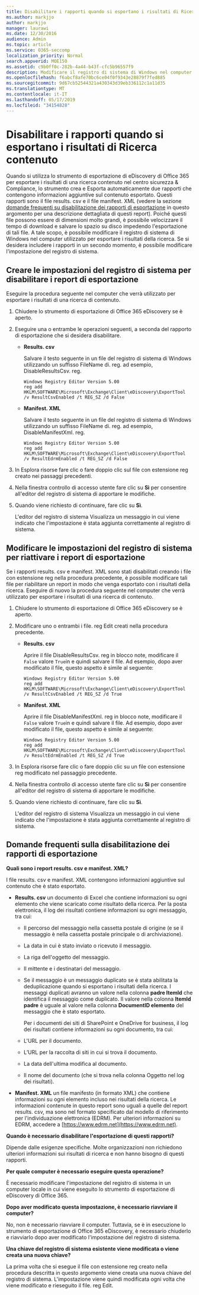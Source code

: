 ```yaml
---
title: Disabilitare i rapporti quando si esportano i risultati di Ricerca contenuto
ms.author: markjjo
author: markjjo
manager: laurawi
ms.date: 12/30/2016
audience: Admin
ms.topic: article
ms.service: O365-seccomp
localization_priority: Normal
search.appverid: MOE150
ms.assetid: c9b0ff0c-282b-4a44-b43f-cfc5b96557f9
description: Modificare il registro di sistema di Windows nel computer locale per disabilitare i report quando si esportano i risultati di una ricerca di contenuto dal centro sicurezza & compliance in Office 365. La disattivazione di questi rapporti consente di velocizzare il tempo di download e di risparmiare spazio su disco.
ms.openlocfilehash: f6abcf8afe70bc6ce04f0f9343e28879f7fed885
ms.sourcegitcommit: 9d67cb52544321a430343d39eb336112c1a11d35
ms.translationtype: MT
ms.contentlocale: it-IT
ms.lasthandoff: 05/17/2019
ms.locfileid: "34154828"
---
```

# <a name="disable-reports-when-you-export-content-search-results"></a>Disabilitare i rapporti quando si esportano i risultati di Ricerca contenuto

Quando si utilizza lo strumento di esportazione di eDiscovery di Office 365 per esportare i risultati di una ricerca contenuto nel centro sicurezza & Compliance, lo strumento crea e Esporta automaticamente due rapporti che contengono informazioni aggiuntive sul contenuto esportato. Questi rapporti sono il file results. csv e il file manifest. XML (vedere la sezione [domande frequenti su disabilitazione dei rapporti di esportazione](#frequently-asked-questions-about-disabling-export-reports) in questo argomento per una descrizione dettagliata di questi report). Poiché questi file possono essere di dimensioni molto grandi, è possibile velocizzare il tempo di download e salvare lo spazio su disco impedendo l'esportazione di tali file. A tale scopo, è possibile modificare il registro di sistema di Windows nel computer utilizzato per esportare i risultati della ricerca. Se si desidera includere i rapporti in un secondo momento, è possibile modificare l'impostazione del registro di sistema. 
  
## <a name="create-registry-settings-to-disable-the-export-reports"></a>Creare le impostazioni del registro di sistema per disabilitare i report di esportazione

Eseguire la procedura seguente nel computer che verrà utilizzato per esportare i risultati di una ricerca di contenuto.
  
1. Chiudere lo strumento di esportazione di Office 365 eDiscovery se è aperto.
    
2. Eseguire una o entrambe le operazioni seguenti, a seconda del rapporto di esportazione che si desidera disabilitare.
    
    - **Results. csv**
    
      Salvare il testo seguente in un file del registro di sistema di Windows utilizzando un suffisso FileName di. reg. ad esempio, DisableResultsCsv. reg.
    
      ```
      Windows Registry Editor Version 5.00
      reg add HKLM\SOFTWARE\Microsoft\Exchange\Client\eDiscovery\ExportTool /v ResultCsvEnabled /t REG_SZ /d False 
      ```

    - **Manifest. XML**
    
      Salvare il testo seguente in un file del registro di sistema di Windows utilizzando un suffisso FileName di. reg. ad esempio, DisableManifestXml. reg.
    
      ```
      Windows Registry Editor Version 5.00
      reg add HKLM\SOFTWARE\Microsoft\Exchange\Client\eDiscovery\ExportTool /v ResultEdrmEnabled /t REG_SZ /d False 
      ```

3. In Esplora risorse fare clic o fare doppio clic sul file con estensione reg creato nei passaggi precedenti.
    
4. Nella finestra controllo di accesso utente fare clic su **Sì** per consentire all'editor del registro di sistema di apportare le modifiche. 
    
5. Quando viene richiesto di continuare, fare clic su **Sì**.
    
    L'editor del registro di sistema Visualizza un messaggio in cui viene indicato che l'impostazione è stata aggiunta correttamente al registro di sistema.
  
## <a name="edit-registry-settings-to-re-enable-the-export-reports"></a>Modificare le impostazioni del registro di sistema per riattivare i report di esportazione

Se i rapporti results. csv e manifest. XML sono stati disabilitati creando i file con estensione reg nella procedura precedente, è possibile modificare tali file per riabilitare un report in modo che venga esportato con i risultati della ricerca. Eseguire di nuovo la procedura seguente nel computer che verrà utilizzato per esportare i risultati di una ricerca di contenuto.
  
1. Chiudere lo strumento di esportazione di Office 365 eDiscovery se è aperto.
    
2. Modificare uno o entrambi i file. reg Edit creati nella procedura precedente.
    
    - **Results. csv**
    
        Aprire il file DisableResultsCsv. reg in blocco note, modificare il `False` valore `True`in e quindi salvare il file. Ad esempio, dopo aver modificato il file, questo aspetto è simile al seguente:
    
        ```
        Windows Registry Editor Version 5.00
      reg add HKLM\SOFTWARE\Microsoft\Exchange\Client\eDiscovery\ExportTool /v ResultCsvEnabled /t REG_SZ /d True
        ```

    - **Manifest. XML**
    
        Aprire il file DisableManifestXml. reg in blocco note, modificare il `False` valore `True`in e quindi salvare il file. Ad esempio, dopo aver modificato il file, questo aspetto è simile al seguente:
    
      ```
      Windows Registry Editor Version 5.00
      reg add HKLM\SOFTWARE\Microsoft\Exchange\Client\eDiscovery\ExportTool /v ResultEdrmEnabled /t REG_SZ /d True
      ```

3. In Esplora risorse fare clic o fare doppio clic su un file con estensione reg modificato nel passaggio precedente.
    
4. Nella finestra controllo di accesso utente fare clic su **Sì** per consentire all'editor del registro di sistema di apportare le modifiche. 
    
5. Quando viene richiesto di continuare, fare clic su **Sì**.
    
    L'editor del registro di sistema Visualizza un messaggio in cui viene indicato che l'impostazione è stata aggiunta correttamente al registro di sistema.
  
## <a name="frequently-asked-questions-about-disabling-export-reports"></a>Domande frequenti sulla disabilitazione dei rapporti di esportazione
<a name="faqs"> </a>

 **Quali sono i report results. csv e manifest. XML?**
  
I file results. csv e manifest. XML contengono informazioni aggiuntive sul contenuto che è stato esportato.
  
- **Results. csv** un documento di Excel che contiene informazioni su ogni elemento che viene scaricato come risultato della ricerca. Per la posta elettronica, il log dei risultati contiene informazioni su ogni messaggio, tra cui: 
    
  - Il percorso del messaggio nella cassetta postale di origine (e se il messaggio è nella cassetta postale principale o di archiviazione).
    
  - La data in cui è stato inviato o ricevuto il messaggio.
    
  - La riga dell'oggetto del messaggio.
    
  - Il mittente e i destinatari del messaggio.
    
  - Se il messaggio è un messaggio duplicato se è stata abilitata la deduplicazione quando si esportano i risultati della ricerca. I messaggi duplicati avranno un valore nella colonna **padre ItemId** che identifica il messaggio come duplicato. Il valore nella colonna **ItemId padre** è uguale al valore nella colonna **DocumentID elemento** del messaggio che è stato esportato. 
    
    Per i documenti dei siti di SharePoint e OneDrive for business, il log dei risultati contiene informazioni su ogni documento, tra cui:
    
  - L'URL per il documento.
    
  - L’URL per la raccolta di siti in cui si trova il documento.
    
  - La data dell'ultima modifica al documento.
    
  - Il nome del documento (che si trova nella colonna Oggetto nel log dei risultati).
    
- **Manifest. XML** un file manifesto (in formato XML) che contiene informazioni su ogni elemento incluso nei risultati della ricerca. Le informazioni contenute in questo report sono uguali a quelle del report results. csv, ma sono nel formato specificato dal modello di riferimento per l'individuazione elettronica (EDRM). Per ulteriori informazioni su EDRM, accedere a [https://www.edrm.net](https://www.edrm.net).
    
 **Quando è necessario disabilitare l'esportazione di questi rapporti?**
  
Dipende dalle esigenze specifiche. Molte organizzazioni non richiedono ulteriori informazioni sui risultati di ricerca e non hanno bisogno di questi rapporti.
  
 **Per quale computer è necessario eseguire questa operazione?**
  
 È necessario modificare l'impostazione del registro di sistema in un computer locale in cui viene eseguito lo strumento di esportazione di eDiscovery di Office 365. 
  
 **Dopo aver modificato questa impostazione, è necessario riavviare il computer?**
  
No, non è necessario riavviare il computer. Tuttavia, se è in esecuzione lo strumento di esportazione di Office 365 eDiscovery, è necessario chiuderlo e riavviarlo dopo aver modificato l'impostazione del registro di sistema.
  
 **Una chiave del registro di sistema esistente viene modificata o viene creata una nuova chiave?**
  
La prima volta che si esegue il file con estensione reg creato nella procedura descritta in questo argomento viene creata una nuova chiave del registro di sistema. L'impostazione viene quindi modificata ogni volta che viene modificato e rieseguito il file. reg Edit.
